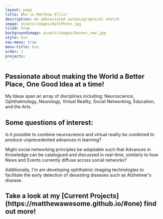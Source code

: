 ```yaml
---
layout: page
title: Who is Matthew Ellis?
description: An abbreviated autobiographical sketch. 
image: assets/images/mattPhoto.jpg
tiled: true
backgroundimage: assets/images/banner_new.jpg
style: bio
nav-menu: true
menu-title: bio
order: 1
projects:
---
```

<h2>Passionate about making the World a Better Place, One Good Idea at a time!</h2> 


My Ideas span an array of disciplines including: Neuroscience, Ophthalmology, 
Neurology, Virtual Reality, Social Networking, Education, and the Arts.


<h2>
Some questions of interest: 
</h2>



Is it possible to combine neuroscience and virtual reality be combined to produce unprecedented advances 
in learning? 

Might social networking principles be adaptable such that Advances in Knowledge can be 
catalogued and discussed in real-time, similarly to how News and Events currently diffuse across social networks? 

Additionally, I'm am developing ophthalmic imaging technologies to facilitate the early detection 
of devasting diseases such as Alzheimer's disease.


<h2>
Take a look at my [Current Projects](https://matthewawesome.github.io/#one) find out more!
</h2>







